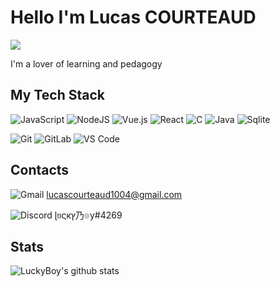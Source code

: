 # Hello I'm Lucas COURTEAUD

[![](https://img.shields.io/badge/-@LuckyBoy-%23181717?style=flat-square&logo=github)](https://github.com/xiaoluoboding)

I'm a lover of learning and pedagogy

## My Tech Stack

![JavaScript](https://img.shields.io/badge/-JavaScript-%23F7DF1C?style=flat-square&logo=javascript&logoColor=000000&labelColor=%23F7DF1C&color=%23FFCE5A)
![NodeJS](https://img.shields.io/badge/Node.js-43853D?style=flat-square&logo=node.js&logoColor=white)
![Vue.js](https://img.shields.io/badge/-Vue.js-%232c3e50?style=flat-square&logo=vuedotjs)
![React](https://img.shields.io/badge/-React-%23282C34?style=flat-square&logo=react)
![C](https://img.shields.io/badge/C-00599C?style=flat-square&logo=c&logoColor=white)
![Java](https://img.shields.io/badge/Java-ED8B00?style=flat-square&logo=java&logoColor=white)
![Sqlite](https://img.shields.io/badge/SQLite-07405E?style=flat-square&logo=sqlite&logoColor=white)

![Git](https://img.shields.io/badge/-Git-%23F05032?style=flat-square&logo=git&logoColor=%23ffffff)
![GitLab](https://img.shields.io/badge/-GitLab-FCA121?style=flat-square&logo=gitlab)
![VS Code](https://img.shields.io/badge/-VSCode-%23007ACC?style=flat-square&logo=visual-studio-code)

## Contacts

![Gmail](https://img.shields.io/badge/Gmail-D14836?style=flat-square&logo=gmail&logoColor=white)    lucascourteaud1004@gmail.com

![Discord](https://img.shields.io/badge/Discord-7289DA?style=flat-square&logo=discord&logoColor=white)  ɭยςкץ乃๏y#4269

## Stats

![LuckyBoy's github stats](https://github-readme-stats.vercel.app/api?username=LucasCourteaud&show_icons=true&theme=dracula)
